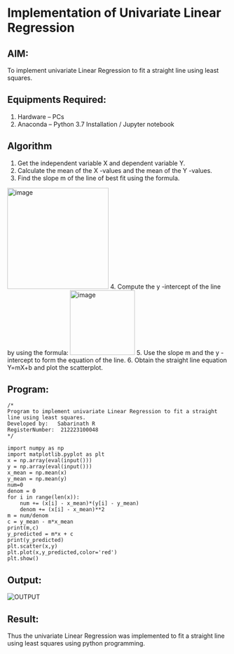 # Implementation of Univariate Linear Regression
## AIM:
To implement univariate Linear Regression to fit a straight line using least squares.

## Equipments Required:
1. Hardware – PCs
2. Anaconda – Python 3.7 Installation / Jupyter notebook

## Algorithm
1. Get the independent variable X and dependent variable Y.
2. Calculate the mean of the X -values and the mean of the Y -values.
3. Find the slope m of the line of best fit using the formula. 
<img width="231" alt="image" src="https://user-images.githubusercontent.com/93026020/192078527-b3b5ee3e-992f-46c4-865b-3b7ce4ac54ad.png">
4. Compute the y -intercept of the line by using the formula:
<img width="148" alt="image" src="https://user-images.githubusercontent.com/93026020/192078545-79d70b90-7e9d-4b85-9f8b-9d7548a4c5a4.png">
5. Use the slope m and the y -intercept to form the equation of the line.
6. Obtain the straight line equation Y=mX+b and plot the scatterplot.

## Program:
```
/*
Program to implement univariate Linear Regression to fit a straight line using least squares.
Developed by:   Sabarinath R
RegisterNumber:  212223100048
*/

import numpy as np 
import matplotlib.pyplot as plt
x = np.array(eval(input()))
y = np.array(eval(input()))
x_mean = np.mean(x)
y_mean = np.mean(y)
num=0
denom = 0
for i in range(len(x)):
    num += (x[i] - x_mean)*(y[i] - y_mean)
    denom += (x[i] - x_mean)**2
m = num/denom
c = y_mean - m*x_mean
print(m,c)
y_predicted = m*x + c
print(y_predicted)
plt.scatter(x,y)
plt.plot(x,y_predicted,color='red')
plt.show()
```

## Output:
![OUTPUT](output.png)

## Result:
Thus the univariate Linear Regression was implemented to fit a straight line using least squares using python programming.
